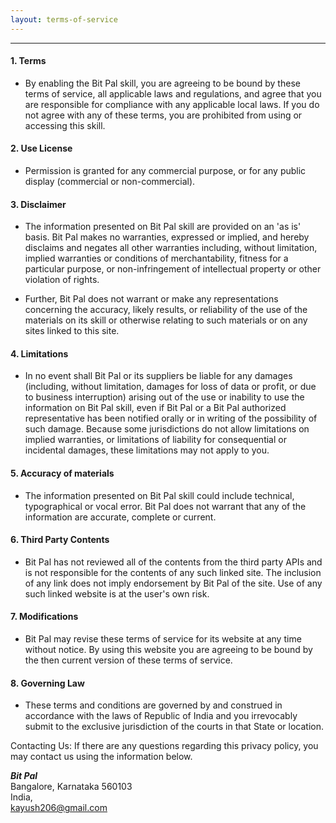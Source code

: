 ```yaml
---
layout: terms-of-service
---
```


* * *
#### [](#header-4)1. Terms

*   By enabling the Bit Pal skill, you are agreeing to be bound by these terms of service, all applicable laws and regulations, and agree that you are responsible for compliance with any applicable local laws. If you do not agree with any of these terms, you are prohibited from using or accessing this skill.

#### [](#header-4)2. Use License

*   Permission is granted for any commercial purpose, or for any public display (commercial or non-commercial).

#### [](#header-4)3. Disclaimer

*   The information presented on Bit Pal skill are provided on an 'as is' basis. Bit Pal makes no warranties, expressed or implied, and hereby disclaims and negates all other warranties including, without limitation, implied warranties or conditions of merchantability, fitness for a particular purpose, or non-infringement of intellectual property or other violation of rights.

*   Further, Bit Pal does not warrant or make any representations concerning the accuracy, likely results, or reliability of the use of the materials on its skill or otherwise relating to such materials or on any sites linked to this site.


#### [](#header-4)4. Limitations

*   In no event shall Bit Pal or its suppliers be liable for any damages (including, without limitation, damages for loss of data or profit, or due to business interruption) arising out of the use or inability to use the information on Bit Pal skill, even if Bit Pal or a Bit Pal authorized representative has been notified orally or in writing of the possibility of such damage. Because some jurisdictions do not allow limitations on implied warranties, or limitations of liability for consequential or incidental damages, these limitations may not apply to you.

#### [](#header-4)5. Accuracy of materials

*   The information presented on Bit Pal skill could include technical, typographical or vocal error. Bit Pal does not warrant that any of the information are accurate, complete or current.

#### [](#header-4)6. Third Party Contents

*   Bit Pal has not reviewed all of the contents from the third party APIs and is not responsible for the contents of any such linked site. The inclusion of any link does not imply endorsement by Bit Pal of the site. Use of any such linked website is at the user's own risk.

#### [](#header-4)7. Modifications

*   Bit Pal may revise these terms of service for its website at any time without notice. By using this website you are agreeing to be bound by the then current version of these terms of service.

#### [](#header-4)8. Governing Law

*   These terms and conditions are governed by and construed in accordance with the laws of Republic of India and you irrevocably submit to the exclusive jurisdiction of the courts in that State or location.



Contacting Us:
If there are any questions regarding this privacy policy, you may contact us using the information below.

***Bit Pal***  
Bangalore, Karnataka 560103  
India,  
kayush206@gmail.com   
